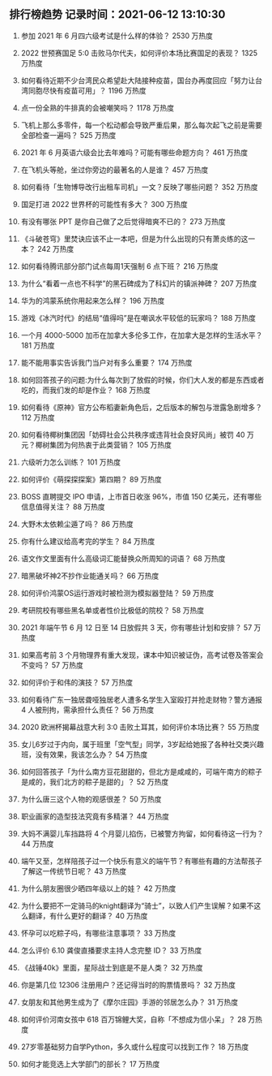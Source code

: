 
## 排行榜趋势 记录时间：2021-06-12 13:10:30
  
  1. 参加 2021 年 6 月四六级考试是什么样的体验？ 2530 万热度
    
  2. 2022 世预赛国足 5:0 击败马尔代夫，如何评价本场比赛国足的表现？ 1325 万热度
    
  3. 如何看待近期不少台湾民众希望赴大陆接种疫苗，国台办再度回应「努力让台湾同胞尽快有疫苗可用」？ 1196 万热度
    
  4. 点一份全熟的牛排真的会被嘲笑吗？ 1178 万热度
    
  5. 飞机上那么多零件，每一个松动都会导致严重后果，那么每次起飞之前是需要全部检查一遍吗？ 525 万热度
    
  6. 2021 年 6 月英语六级会比去年难吗？可能有哪些命题方向？ 461 万热度
    
  7. 在飞机头等舱，坐过你旁边的最著名的人是谁？ 457 万热度
    
  8. 如何看待「生物博导改行出租车司机」一文？反映了哪些问题？ 352 万热度
    
  9. 国足打进 2022 世界杯的可能性有多大？ 300 万热度
    
  10. 有没有哪张 PPT 是你自己做了之后觉得暗爽不已的？ 273 万热度
    
  11. 《斗破苍穹》里焚诀应该不止一本吧，但是为什么出现的只有萧炎练的这一本？ 242 万热度
    
  12. 如何看待腾讯部分部门试点每周1天强制 6 点下班？ 216 万热度
    
  13. 为什么“看着一点也不科学”的黑石碑成为了科幻片的镇派神碑？ 207 万热度
    
  14. 华为的鸿蒙系统你用起来怎么样？ 196 万热度
    
  15. 游戏《冰汽时代》的结局“值得吗”是在嘲讽水平较低的玩家吗？ 188 万热度
    
  16. 一个月 4000-5000 加币在加拿大多伦多工作，在加拿大是怎样的生活水平？ 181 万热度
    
  17. 能不能用事实告诉我门当户对有多么重要？ 174 万热度
    
  18. 如何回答孩子的问题:为什么每次到了放假的时候，你们大人发的都是东西或者吃的，而我们发的却是作业？ 168 万热度
    
  19. 如何看待《原神》官方公布稻妻新角色后，之后版本的解包与泄露急剧增多？ 112 万热度
    
  20. 如何看待椰树集团因「妨碍社会公共秩序或违背社会良好风尚」被罚 40 万元？椰树集团为何热衷于此类营销？ 105 万热度
    
  21. 六级听力怎么训练？ 101 万热度
    
  22. 如何评价《萌探探探案》第四期？ 89 万热度
    
  23. BOSS 直聘提交 IPO 申请，上市首日收涨 96%，市值 150 亿美元，还有哪些信息值得关注？ 88 万热度
    
  24. 大野木太依赖尘遁了吗？ 86 万热度
    
  25. 你有什么建议给高考完的学生？ 84 万热度
    
  26. 语文作文里面有什么高级词汇能替换众所周知的词语？ 68 万热度
    
  27. 暗黑破坏神2不抄作业能通关吗？ 66 万热度
    
  28. 如何评价鸿蒙OS运行游戏时被检测为模拟器登陆？ 59 万热度
    
  29. 考研院校有哪些黑名单或者性价比极低的院校？ 58 万热度
    
  30. 2021 年端午节 6 月 12 日至 14 日放假共 3 天，你有哪些计划和安排？ 57 万热度
    
  31. 如果高考前 3 个月物理界有重大发现，课本中知识被证伪，高考试卷及答案会不变吗？ 57 万热度
    
  32. 如何评价于和伟的演技？ 57 万热度
    
  33. 如何看待广东一独居聋哑独居老人遭多名学生入室殴打并抢走财物？警方通报 4 人被刑拘，需承担什么责任？ 56 万热度
    
  34. 2020 欧洲杯揭幕战意大利 3:0 击败土耳其，如何评价本场比赛？ 55 万热度
    
  35. 女儿6岁过于内向，属于班里「空气型」同学，3岁起给她报了各种社交类兴趣班，没有效果，我该怎么办？ 54 万热度
    
  36. 如何回答孩子「为什么南方豆花甜甜的，但北方是咸咸的，可端午南方的粽子是咸的，我们北方的粽子是甜的」？ 52 万热度
    
  37. 为什么唐三这个人物的观感很差？ 50 万热度
    
  38. 职业画家的造型技法究竟有多精湛？ 44 万热度
    
  39. 大妈不满婴儿车挡路将 4 个月婴儿掐伤，已被警方拘留，如何看待这一行为？ 44 万热度
    
  40. 端午又至，怎样陪孩子过一个快乐有意义的端午节？有哪些有趣的方法帮孩子了解这一传统节日呢？ 43 万热度
    
  41. 为什么朋友圈很少晒四年级以上的娃？ 42 万热度
    
  42. 为什么要把不一定骑马的knight翻译为“骑士”，以致人们产生误解？如果不这么翻译，有什么更好的翻译？ 40 万热度
    
  43. 怀孕可以吃粽子吗，有哪些注意事项？ 33 万热度
    
  44. 怎么评价 6.10 龚俊直播要求主持人念完整 ID？ 33 万热度
    
  45. 《战锤40k》里面，星际战士到底是不是人类？ 32 万热度
    
  46. 你是第几位 12306 注册用户？还记得当时的购票情景吗？ 32 万热度
    
  47. 女朋友和其他男生成为了《摩尔庄园》手游的邻居怎么办？ 31 万热度
    
  48. 如何评价河南女孩中 618 百万锦鲤大奖，自称「不想成为信小呆」？ 28 万热度
    
  49. 27岁零基础努力自学Python，多久或什么程度可以找到工作？ 18 万热度
    
  50. 如何才能竞选上大学部门的部长？ 17 万热度
    